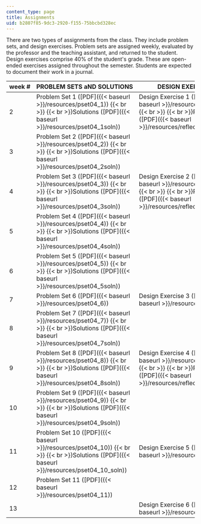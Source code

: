 ```yaml
---
content_type: page
title: Assignments
uid: b2807f85-9dc3-2920-f155-75bbcbd328ec
---
```


There are two types of assignments from the class. They include problem sets, and design exercises. Problem sets are assigned weekly, evaluated by the professor and the teaching assistant, and returned to the student. Design exercises comprise 40% of the student's grade. These are open-ended exercises assigned throughout the semester. Students are expected to document their work in a journal.

| week # | PROBLEM SETS aND SOLUTIONS | DESIGN EXERCISES |
| --- | --- | --- |
| 2 | Problem Set 1 ([PDF]({{< baseurl >}}/resources/pset04_1))  {{< br >}}  {{< br >}}Solutions ([PDF]({{< baseurl >}}/resources/pset04_1soln)) | Design Exercise 1 ([PDF]({{< baseurl >}}/resources/de04_1))  {{< br >}}  {{< br >}}Reflections ([PDF]({{< baseurl >}}/resources/reflectionsde041)) |
| 3 | Problem Set 2 ([PDF]({{< baseurl >}}/resources/pset04_2))  {{< br >}}  {{< br >}}Solutions ([PDF]({{< baseurl >}}/resources/pset04_2soln)) | &nbsp; |
| 4 | Problem Set 3 ([PDF]({{< baseurl >}}/resources/pset04_3))  {{< br >}}  {{< br >}}Solutions ([PDF]({{< baseurl >}}/resources/pset04_3soln)) | Design Exercise 2 ([PDF]({{< baseurl >}}/resources/de04_2))  {{< br >}}  {{< br >}}Reflections ([PDF]({{< baseurl >}}/resources/reflectionsde042)) |
| 5 | Problem Set 4 ([PDF]({{< baseurl >}}/resources/pset04_4))  {{< br >}}  {{< br >}}Solutions ([PDF]({{< baseurl >}}/resources/pset04_4soln)) | &nbsp; |
| 6 | Problem Set 5 ([PDF]({{< baseurl >}}/resources/pset04_5))  {{< br >}}  {{< br >}}Solutions ([PDF]({{< baseurl >}}/resources/pset04_5soln)) | &nbsp; |
| 7 | Problem Set 6 ([PDF]({{< baseurl >}}/resources/pset04_6)) | Design Exercise 3 ([PDF]({{< baseurl >}}/resources/de04_3)) |
| 8 | Problem Set 7 ([PDF]({{< baseurl >}}/resources/pset04_7))  {{< br >}}  {{< br >}}Solutions ([PDF]({{< baseurl >}}/resources/pset04_7soln)) | &nbsp; |
| 9 | Problem Set 8 ([PDF]({{< baseurl >}}/resources/pset04_8))  {{< br >}}  {{< br >}}Solutions ([PDF]({{< baseurl >}}/resources/pset04_8soln)) | Design Exercise 4 ([PDF]({{< baseurl >}}/resources/de04_4))  {{< br >}}  {{< br >}}Reflections ([PDF]({{< baseurl >}}/resources/reflectionsde044)) |
| 10 | Problem Set 9 ([PDF]({{< baseurl >}}/resources/pset04_9))  {{< br >}}  {{< br >}}Solutions ([PDF]({{< baseurl >}}/resources/pset04_9soln)) | &nbsp; |
| 11 | Problem Set 10 ([PDF]({{< baseurl >}}/resources/pset04_10))  {{< br >}}  {{< br >}}Solutions ([PDF]({{< baseurl >}}/resources/pset04_10_soln)) | Design Exercise 5 ([PDF]({{< baseurl >}}/resources/de04_5)) |
| 12 | Problem Set 11 ([PDF]({{< baseurl >}}/resources/pset04_11)) | &nbsp; |
| 13 | &nbsp; | Design Exercise 6 ([PDF]({{< baseurl >}}/resources/de04_6))